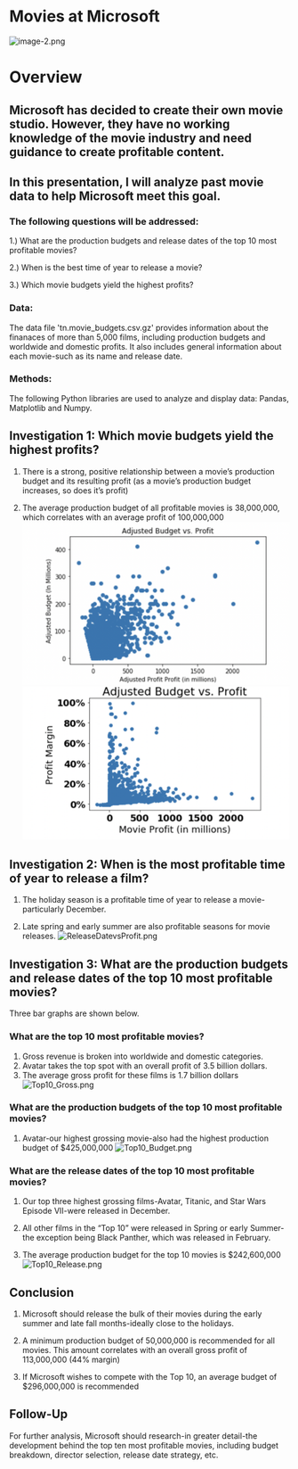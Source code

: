 # Movies at Microsoft
![image-2.png](attachment:image-2.png)


# Overview

## Microsoft has decided to create their own movie studio. However, they have no working knowledge of the movie industry and need guidance to create profitable content.
## In this presentation, I will analyze past movie data to help Microsoft meet this goal.

### The following questions will be addressed:
1.) What are the production budgets and release dates of the top 10 most profitable movies?

2.) When is the best time of year to release a movie?

3.) Which movie budgets yield the highest profits?

### Data:
The data file 'tn.movie_budgets.csv.gz' provides information about the finanaces of more than 5,000 films, including production budgets and worldwide and domestic profits. It also includes general information about each movie-such as its name and release date.

### Methods:
The following Python libraries are used to analyze and display data: Pandas, Matplotlib and Numpy.

## Investigation 1: Which movie budgets yield the highest profits?
1. There is a strong, positive relationship between a movie’s production budget and its resulting profit (as a movie’s production budget increases, so does it’s profit)

2. The average production budget of all profitable movies is 38,000,000, which correlates with an average profit of 100,000,000
![BudgetvsProfit2.png](Images/BudgetvsProfit2.png)
![BudgetvsProfit.png](Images/BudgetvsProfit.png)

## Investigation 2: When is the most profitable time of year to release a film?
1. The holiday season is a profitable time of year to release a movie-particularly December. 

2. Late spring and early summer are also profitable seasons for movie releases.
![ReleaseDatevsProfit.png](attachment:ReleaseDatevsProfit.png)

## Investigation 3: What are the production budgets and release dates of the top 10 most profitable movies?
Three bar graphs are shown below.
### What are the top 10 most profitable movies?
1. Gross revenue is broken into worldwide and domestic categories.
2. Avatar takes the top spot with an overall profit of 3.5  billion dollars.
3. The average gross profit for these films is 1.7 billion dollars
![Top10_Gross.png](attachment:Top10_Gross.png)

### What are the production budgets of the top 10 most profitable movies?
1. Avatar-our highest grossing movie-also had the highest production budget of $425,000,000
![Top10_Budget.png](attachment:Top10_Budget.png)

### What are the release dates of the top 10 most profitable movies?
1. Our top three highest grossing films-Avatar, Titanic, and Star Wars Episode VII-were released in December.

2. All other films in the “Top 10” were released in Spring or early Summer-the exception being Black Panther, which was released in February.

2. The average production budget for the top 10 movies is $242,600,000
![Top10_Release.png](attachment:Top10_Release.png)

## Conclusion
1. Microsoft should release the bulk of their movies during the early summer and late fall months-ideally close to the holidays.

2. A minimum production budget of 50,000,000 is recommended for all movies. This amount correlates with an overall gross profit of 113,000,000 (44% margin)

3. If Microsoft wishes to compete with the Top 10, an average budget of $296,000,000 is recommended

## Follow-Up
For further analysis, Microsoft should research-in greater detail-the development behind the top ten most profitable movies, including budget breakdown, director selection, release date strategy, etc.

